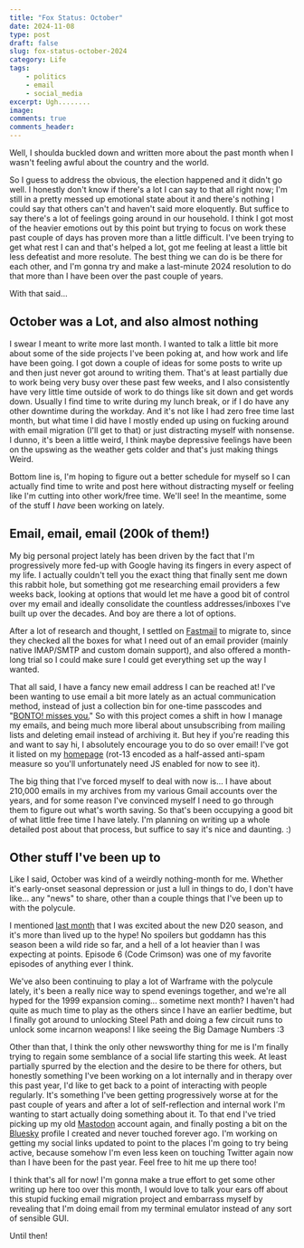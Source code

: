 ```yaml
---
title: "Fox Status: October"
date: 2024-11-08
type: post
draft: false
slug: fox-status-october-2024
category: Life
tags:
    - politics
    - email
    - social_media
excerpt: Ugh........
image:
comments: true
comments_header:
---
```

Well, I shoulda buckled down and written more about the past month when I wasn't feeling awful about the country and the world.

So I guess to address the obvious, the election happened and it didn't go well. I honestly don't know if there's a lot I can say to that all right now; I'm still in a pretty messed up emotional state about it and there's nothing I could say that others can't and haven't said more eloquently. But suffice to say there's a lot of feelings going around in our household. I think I got most of the heavier emotions out by this point but trying to focus on work these past couple of days has proven more than a little difficult. I've been trying to get what rest I can and that's helped a lot, got me feeling at least a little bit less defeatist and more resolute. The best thing we can do is be there for each other, and I'm gonna try and make a last-minute 2024 resolution to do that more than I have been over the past couple of years.

With that said...

## October was a Lot, and also almost nothing
I swear I meant to write more last month. I wanted to talk a little bit more about some of the side projects I've been poking at, and how work and life have been going. I got down a couple of ideas for some posts to write up and then just never got around to writing them. That's at least partially due to work being very busy over these past few weeks, and I also consistently have very little time outside of work to do things like sit down and get words down. Usually I find time to write during my lunch break, or if I do have any other downtime during the workday. And it's not like I had zero free time last month, but what time I did have I mostly ended up using on fucking around with email migration (I'll get to that) or just distracting myself with nonsense. I dunno, it's been a little weird, I think maybe depressive feelings have been on the upswing as the weather gets colder and that's just making things Weird.

Bottom line is, I'm hoping to figure out a better schedule for myself so I can actually find time to write and post here without distracting myself or feeling like I'm cutting into other work/free time. We'll see! In the meantime, some of the stuff I *have* been working on lately.

## Email, email, email (200k of them!)
My big personal project lately has been driven by the fact that I'm progressively more fed-up with Google having its fingers in every aspect of my life. I actually couldn't tell you the exact thing that finally sent me down this rabbit hole, but something got me researching email providers a few weeks back, looking at options that would let me have a good bit of control over my email and ideally consolidate the countless addresses/inboxes I've built up over the decades. And boy are there a lot of options.

After a lot of research and thought, I settled on [Fastmail](https://www.fastmail.com/) to migrate to, since they checked all the boxes for what I need out of an email provider (mainly native IMAP/SMTP and custom domain support), and also offered a month-long trial so I could make sure I could get everything set up the way I wanted.

That all said, I have a fancy new email address I can be reached at! I've been wanting to use email a bit more lately as an actual communication method, instead of just a collection bin for one-time passcodes and "[BONTO! misses you.](https://x.com/Smingleigh/status/1497985580013129736)" So with this project comes a shift in how I manage my emails, and being much more liberal about unsubscribing from mailing lists and deleting email instead of archiving it. But hey if you're reading this and want to say hi, I absolutely encourage you to do so over email! I've got it listed on my [homepage](/) (rot-13 encoded as a half-assed anti-spam measure so you'll unfortunately need JS enabled for now to see it).

The big thing that I've forced myself to deal with now is... I have about 210,000 emails in my archives from my various Gmail accounts over the years, and for some reason I've convinced myself I need to go through them to figure out what's worth saving. So that's been occupying a good bit of what little free time I have lately. I'm planning on writing up a whole detailed post about that process, but suffice to say it's nice and daunting. :)

## Other stuff I've been up to
Like I said, October was kind of a weirdly nothing-month for me. Whether it's early-onset seasonal depression or just a lull in things to do, I don't have like... any "news" to share, other than a couple things that I've been up to with the polycule.

I mentioned [last month](../10/02-fox-status-september#content-watching) that I was excited about the new D20 season, and it's more than lived up to the hype! No spoilers but goddamn has this season been a wild ride so far, and a hell of a lot heavier than I was expecting at points. Episode 6 (Code Crimson) was one of my favorite episodes of anything ever I think.

We've also been continuing to play a lot of Warframe with the polycule lately, it's been a really nice way to spend evenings together, and we're all hyped for the 1999 expansion coming... sometime next month? I haven't had quite as much time to play as the others since I have an earlier bedtime, but I finally got around to unlocking Steel Path and doing a few circuit runs to unlock some incarnon weapons! I like seeing the Big Damage Numbers :3

Other than that, I think the only other newsworthy thing for me is I'm finally trying to regain some semblance of a social life starting this week. At least partially spurred by the election and the desire to be there for others, but honestly something I've been working on a lot internally and in therapy over this past year, I'd like to get back to a point of interacting with people regularly. It's something I've been getting progressively worse at for the past couple of years and after a lot of self-reflection and internal work I'm wanting to start actually doing something about it. To that end I've tried picking up my old [Mastodon](https://yiff.life/@mervyn) account again, and finally posting a bit on the [Bluesky](https://bsky.app/profile/mervyn.online) profile I created and never touched forever ago. I'm working on getting my social links updated to point to the places I'm going to try being active, because somehow I'm even less keen on touching Twitter again now than I have been for the past year. Feel free to hit me up there too!

I think that's all for now! I'm gonna make a true effort to get some other writing up here too over this month, I would love to talk your ears off about this stupid fucking email migration project and embarrass myself by revealing that I'm doing email from my terminal emulator instead of any sort of sensible GUI.

Until then!
